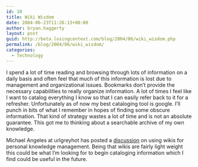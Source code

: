 ```yaml
---
id: 10
title: Wiki Wisdom
date: 2004-06-23T11:26:13+00:00
author: bryan.haggerty
layout: post
guid: http://beta.losingcontext.com/blog/2004/06/wiki_wisdom.php
permalink: /blog/2004/06/wiki_wisdom/
categories:
  - Technology
---
```

I spend a lot of time reading and browsing through lots of information on a daily basis and often feel that much of this information is lost due to management and organizational issues. Bookmarks don&#8217;t provide the necessary capabilities to really organize information. A lot of times I feel like I want to catalog everything I know so that I can easily refer back to it for a refresher. Unfortunately as of now my best cataloging tool is google. I&#8217;ll punch in bits of what I remember in hopes of finding some obscure information. That kind of strategy wastes a lot of time and is not an absolute guarantee. This got me to thinking about a searchable archive of my own knowledge.

Michael Angeles at urlgreyhot has posted a [discussion](http://urlgreyhot.com/drupal/node/view/1513 "Learn more about personal knowledge management") on using wikis for personal knowledge management. Being that wikis are fairly light weight this could be what I&#8217;m looking for to begin cataloging information which I find could be useful in the future.
